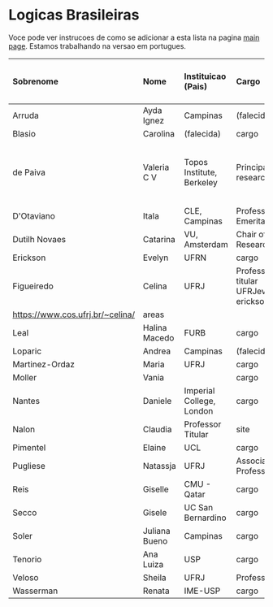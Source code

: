 # Logicas Brasileiras

Voce pode ver instrucoes de como se adicionar a esta lista na pagina [main page](https://womeninlogic.github.io/WiLSpreadsheets/). Estamos trabalhando na versao em portugues.

| Sobrenome | Nome | Instituicao (Pais) | Cargo | site | Areas (separar por virgulas) | 
|:-|:-|:-|:-|:-|:-|
Arruda | Ayda Ignez | Campinas | (falecida) | site | areas
Blasio | Carolina | (falecida) | cargo | site | areas
de Paiva | Valeria C V | Topos Institute, Berkeley | Principal researcher | http://vcvpaiva.github.io/ | categorical logic, Linear logic, Natural Deduction
D'Otaviano | Itala | CLE, Campinas | Professora Emerita | [site](https://en.wikipedia.org/wiki/Itala_D%27Ottaviano)Ayda Arruda | areas
Dutilh Novaes | Catarina | VU, Amsterdam | Chair of Research | https://www.cdutilhnovaes.com/| areas
Erickson | Evelyn | UFRN | cargo | https://eerickson.weebly.com/ | areas
Figueiredo | Celina | UFRJ | Professora titular UFRJevelyn erickson
| https://www.cos.ufrj.br/~celina/ | areas
Leal | Halina Macedo | FURB |cargo | site | areas
Loparic | Andrea | Campinas | (falecida) | site | areas
Martinez-Ordaz | Maria | UFRJ | cargo | https://www.mariamartinezordaz.com/ | areas
Moller | Vania | |  cargo | site | areas
Nantes | Daniele | Imperial College, London | cargo | https://vtss.doc.ic.ac.uk/people/nantes.html | areas
Nalon | Claudia | Professor Titular | site | areas
Pimentel | Elaine | UCL |cargo | https://sites.google.com/site/elainepimentel/ | areas
Pugliese | Natassja | UFRJ | Associate Professor | site | areas
Reis | Giselle | CMU - Qatar | cargo | https://gisellereis.com/ | areas
Secco | Gisele | UC San Bernardino | cargo | https://giselesecco.site/ | areas
Soler | Juliana Bueno | Campinas | cargo | https://www.cle.unicamp.br/cle/juliana-bueno-soler | areas
Tenorio | Ana Luiza | USP | cargo | https://sites.google.com/ime.usp.br/analuizatenorio | areas
Veloso | Sheila | UFRJ | Professora | https://www.cos.ufrj.br/~sheila/ | areas
Wasserman | Renata | IME-USP | cargo | https://www.ime.usp.br/~renata/  | areas
